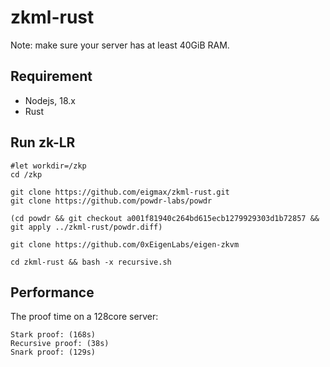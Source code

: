 # zkml-rust

Note: make sure your server has at least 40GiB RAM.
## Requirement 

* Nodejs, 18.x
* Rust

## Run zk-LR

```
#let workdir=/zkp
cd /zkp 

git clone https://github.com/eigmax/zkml-rust.git
git clone https://github.com/powdr-labs/powdr

(cd powdr && git checkout a001f81940c264bd615ecb1279929303d1b72857 && git apply ../zkml-rust/powdr.diff)

git clone https://github.com/0xEigenLabs/eigen-zkvm

cd zkml-rust && bash -x recursive.sh
```

## Performance

The proof time on a 128core server:
```
Stark proof: (168s)
Recursive proof: (38s)
Snark proof: (129s)
```
